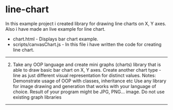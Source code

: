 # line-chart

In this example project i created library for drawing line charts on X, Y axes. 
Also i have made an live example for line chart.

- chart.html - Displays bar chart example.
- scripts/canvasChart.js - In this file i have written the code for creating line chart.

-----------------------

2. Take any OOP language and create mini graphs (charts) library that is able to draw basic bar chart on X, Y axes. Create another chart type - line as just different visual representation for distinct values. 
Notes:
Demonstrate usage of OOP with classes, inheritance etc
Use any library for image drawing and generation that works with your language of choice. Result of your program might be JPG, PNG... image. Do not use existing graph libraries 

-----------------
